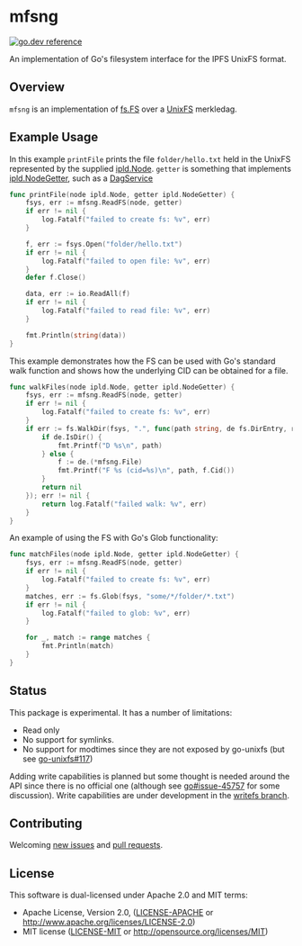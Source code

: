 # mfsng
[![go.dev reference](https://img.shields.io/badge/go.dev-reference-007d9c?logo=go&logoColor=white&style=flat-square)](https://pkg.go.dev/github.com/iand/mfsng)

An implementation of Go's filesystem interface for the IPFS UnixFS format.

## Overview

`mfsng` is an implementation of [fs.FS](https://pkg.go.dev/io/fs#FS) over a [UnixFS](https://github.com/ipfs/specs/blob/master/UNIXFS.md) merkledag.


## Example Usage

In this example `printFile` prints the file `folder/hello.txt` held in the UnixFS represented by the supplied [ipld.Node](https://pkg.go.dev/github.com/ipld/go-ipld-prime#Node).
`getter` is something that implements [ipld.NodeGetter](https://pkg.go.dev/github.com/ipfs/go-ipld-format#NodeGetter), such as a [DagService](https://pkg.go.dev/github.com/ipfs/go-merkledag#NewDAGService)

```Go
func printFile(node ipld.Node, getter ipld.NodeGetter) {
	fsys, err := mfsng.ReadFS(node, getter)
	if err != nil {
		log.Fatalf("failed to create fs: %v", err)
	}

	f, err := fsys.Open("folder/hello.txt")
	if err != nil {
		log.Fatalf("failed to open file: %v", err)
	}
	defer f.Close()

	data, err := io.ReadAll(f)
	if err != nil {
		log.Fatalf("failed to read file: %v", err)
	}

	fmt.Println(string(data))
}
```

This example demonstrates how the FS can be used with Go's standard walk function and shows how the underlying CID can
be obtained for a file.

```Go
func walkFiles(node ipld.Node, getter ipld.NodeGetter) {
	fsys, err := mfsng.ReadFS(node, getter)
	if err != nil {
		log.Fatalf("failed to create fs: %v", err)
	}
	if err := fs.WalkDir(fsys, ".", func(path string, de fs.DirEntry, rerr error) error {
		if de.IsDir() {
			fmt.Printf("D %s\n", path)
		} else {
			f := de.(*mfsng.File)
			fmt.Printf("F %s (cid=%s)\n", path, f.Cid())
		}
		return nil
	}); err != nil {
		return log.Fatalf("failed walk: %v", err)
	}
}
```

An example of using the FS with Go's Glob functionality:
```Go
func matchFiles(node ipld.Node, getter ipld.NodeGetter) {
	fsys, err := mfsng.ReadFS(node, getter)
	if err != nil {
		log.Fatalf("failed to create fs: %v", err)
	}
	matches, err := fs.Glob(fsys, "some/*/folder/*.txt")
	if err != nil {
		log.Fatalf("failed to glob: %v", err)
	}

	for _, match := range matches {
		fmt.Println(match)
	}
}
```

## Status

This package is experimental. It has a number of limitations:

 - Read only
 - No support for symlinks.
 - No support for modtimes since they are not exposed by go-unixfs (but see [go-unixfs#117](https://github.com/ipfs/go-unixfs/pull/117))

Adding write capabilities is planned but some thought is needed around the API since there is no official one (although see [go#issue-45757](https://github.com/golang/go/issues/45757) for some discussion).
Write capabilities are under development in the [writefs branch](https://github.com/iand/mfsng/tree/writefs).

## Contributing

Welcoming [new issues](https://github.com/iand/mfsng/issues/new) and [pull requests](https://github.com/iand/mfsng/pulls).

## License

This software is dual-licensed under Apache 2.0 and MIT terms:

- Apache License, Version 2.0, ([LICENSE-APACHE](https://github.com/filecoin-project/sentinel-visor/blob/master/LICENSE-APACHE) or http://www.apache.org/licenses/LICENSE-2.0)
- MIT license ([LICENSE-MIT](https://github.com/filecoin-project/sentinel-visor/blob/master/LICENSE-MIT) or http://opensource.org/licenses/MIT)
